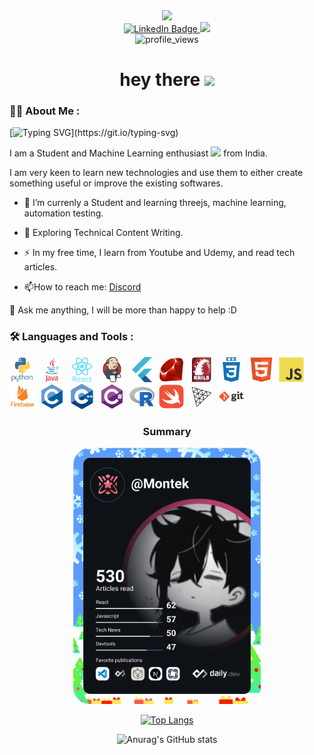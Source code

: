 

<div id="header" align="center">
  <img src="https://media0.giphy.com/media/2Ygy0khwewLgMSYM0t/giphy.gif?cid=6c09b952s94w3658uzag4fcvwavyoszs1j4ngkoibfphps7i&rid=giphy.gif&ct=s" width="100"/>
  <div id="badges">
  <a href="https://www.linkedin.com/in/montek-k-a74845232">
    <img src="https://img.shields.io/badge/LinkedIn-blue?style=for-the-badge&logo=linkedin&logoColor=white" alt="LinkedIn Badge"/>
  </a>
  <a href="https://portfolio-sandy-iota-56.vercel.app/">
    <img src="https://img.shields.io/badge/Website-red?style=for-the-badge& alt="Website Badge"/>
  </a>
</div>
<img src="https://komarev.com/ghpvc/?username=Montekkundan&style=flat-square&color=blue" alt="profile_views"/>
<h1>
  hey there
  <img src="https://media.giphy.com/media/hvRJCLFzcasrR4ia7z/giphy.gif" width="30px"/>
</h1>
</div>


### :man_technologist: About Me :

[![Typing SVG](https://readme-typing-svg.demolab.com?font=Fira+Code&pause=1000&width=435&lines=Hello+I+am+Montek!;You+can+call+me+Monty!;I+love+to+code!)](https://git.io/typing-svg)

I am a Student and Machine Learning enthusiast <img src="https://media.giphy.com/media/WUlplcMpOCEmTGBtBW/giphy.gif" width="30"> from India.

I am very keen to learn new technologies and use them to either create something useful or improve the existing softwares.   

- :telescope: I’m currenly a Student and learning threejs, machine learning, automation testing.

- :seedling: Exploring Technical Content Writing.

- :zap: In my free time, I learn from Youtube and Udemy, and read tech articles.

- :mailbox:How to reach me: [Discord](https://discord.com/users/702170848508903444)



💬 Ask me anything, I will be more than happy to help :D

### :hammer_and_wrench: Languages and Tools :

<div>
  <img src="https://github.com/devicons/devicon/blob/master/icons/python/python-original-wordmark.svg" title="Python" alt="Python" width="40" height="40"/>&nbsp;
  <img src="https://github.com/devicons/devicon/blob/master/icons/java/java-original-wordmark.svg" title="Java" alt="Java" width="40" height="40"/>&nbsp;
  <img src="https://github.com/devicons/devicon/blob/master/icons/react/react-original-wordmark.svg" title="React" alt="React" width="40" height="40"/>&nbsp;
  <img src="https://github.com/devicons/devicon/blob/master/icons/jenkins/jenkins-original.svg" title="Jenkins" alt="Jenkins" width="40" height="40"/>&nbsp;
  <img src="https://github.com/devicons/devicon/blob/master/icons/flutter/flutter-original.svg" title="Flutter" alt="Flutter" width="40" height="40"/>&nbsp;
  <img src="https://github.com/devicons/devicon/blob/master/icons/ruby/ruby-original.svg" title="Ruby" alt="Ruby" width="40" height="40"/>&nbsp;
  <img src="https://github.com/devicons/devicon/blob/master/icons/rails/rails-original-wordmark.svg" title="Rails" alt="Rails" width="40" height="40"/>&nbsp;
  <img src="https://github.com/devicons/devicon/blob/master/icons/css3/css3-plain-wordmark.svg"  title="CSS3" alt="CSS" width="40" height="40"/>&nbsp;
  <img src="https://github.com/devicons/devicon/blob/master/icons/html5/html5-original.svg" title="HTML5" alt="HTML" width="40" height="40"/>&nbsp;
  <img src="https://github.com/devicons/devicon/blob/master/icons/javascript/javascript-original.svg" title="JavaScript" alt="JavaScript" width="40" height="40"/>&nbsp;
  <img src="https://github.com/devicons/devicon/blob/master/icons/firebase/firebase-plain-wordmark.svg" title="Firebase" alt="Firebase" width="40" height="40"/>&nbsp;
  <img src="https://github.com/devicons/devicon/blob/master/icons/c/c-original.svg" title="C"  alt="C" width="40" height="40"/>&nbsp;
  <img src="https://github.com/devicons/devicon/blob/master/icons/cplusplus/cplusplus-original.svg" title="C++"  alt="C++" width="40" height="40"/>&nbsp;
    <img src="https://github.com/devicons/devicon/blob/master/icons/csharp/csharp-original.svg" title="c#"  alt="c#" width="40" height="40"/>&nbsp;
  <img src="https://github.com/devicons/devicon/blob/master/icons/r/r-original.svg" title="r" alt="r" width="40" height="40"/>&nbsp;
  <img src="https://github.com/devicons/devicon/blob/master/icons/swift/swift-original.svg" title="swift" alt="swift" width="40" height="40"/>&nbsp;
  <img src="https://github.com/devicons/devicon/blob/master/icons/threejs/threejs-original.svg" title="threejs" alt="threejs" width="40" height="40"/>&nbsp;
  <img src="https://github.com/devicons/devicon/blob/master/icons/git/git-original-wordmark.svg" title="Git" **alt="Git" width="40" height="40"/>
</div>


<div id="about" align="center">

<h3>Summary</h3>

 <a href="https://app.daily.dev/Montek"><img src="https://github.com/Montekkundan/Montekkundan/blob/main/devcard.svg" img width="300" alt="Montek's Dev Card"/></a>

 
[![Top Langs](https://github-readme-stats.vercel.app/api/top-langs/?username=Montekkundan&layout=compact&theme=merko)](https://github.com/anuraghazra/github-readme-stats)
 
 
![Anurag's GitHub stats](https://github-readme-stats.vercel.app/api?username=Montekkundan&show_icons=true&theme=merko)

</div>




<!--
**Montekkundan/Montekkundan** is a ✨ _special_ ✨ repository because its `README.md` (this file) appears on your GitHub profile.

Here are some ideas to get you started:

- 🔭 I’m currently working on ...
- 🌱 I’m currently learning ...
- 👯 I’m looking to collaborate on ...
- 🤔 I’m looking for help with ...
- 💬 Ask me about ...
- 📫 How to reach me: ...
- 😄 Pronouns: ...
- ⚡ Fun fact: ...
-->
